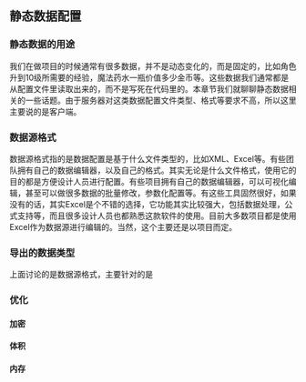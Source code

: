 ## 静态数据配置
### 静态数据的用途
我们在做项目的时候通常有很多数据，并不是动态变化的，而是固定的，比如角色升到10级所需要的经验，魔法药水一瓶价值多少金币等。这些数据我们通常都是从配置文件里读取出来的，而不是写死在代码里的。本章节我们就聊聊静态数据相关的一些话题。由于服务器对这类数据配置文件类型、格式等要求不高，所以这里主要说的是客户端。
### 数据源格式
数据源格式指的是数据配置是基于什么文件类型的，比如XML、Excel等。有些团队拥有自己的数据编辑器，以及自己的格式。其实无论是什么文件格式，使用它的目的都是方便设计人员进行配置。有些项目拥有自己的数据编辑器，可以可视化编辑，甚至可以做很多数据的批量修改，参数化配置等。有这些工具固然很好，如果没有的话，其实Excel是个不错的选择，它功能其实比较强大，包括数据处理，公式支持等，而且很多设计人员也都熟悉这款软件的使用。目前大多数项目都是使用Excel作为数据源进行编辑的。当然，这个主要还是以项目而定。
### 导出的数据类型
上面讨论的是数据源格式，主要针对的是
### 优化
#### 加密
#### 体积
#### 内存